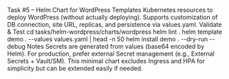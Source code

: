 Task #5 – Helm Chart for WordPress
Templates Kubernetes resources to deploy WordPress (without actually deploying).
Supports customization of DB connection, site URL, replicas, and persistence via values.yaml.
Validate & Test
cd tasks/helm-wordpress/charts/wordpress
helm lint .
helm template demo . --values values.yaml | head -n 50
helm install demo . --dry-run --debug
Notes
Secrets are generated from values (base64 encoded by Helm). For production, prefer external Secret management (e.g., External Secrets + Vault/SM).
This minimal chart excludes Ingress and HPA for simplicity but can be extended easily if needed.
